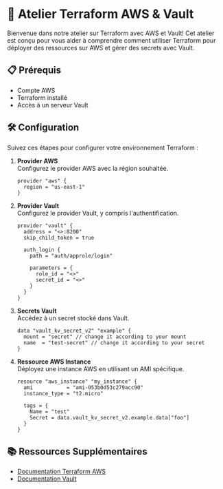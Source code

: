 # 🚀 Atelier Terraform AWS & Vault

Bienvenue dans notre atelier sur Terraform avec AWS et Vault! Cet atelier est conçu pour vous aider à comprendre comment utiliser Terraform pour déployer des ressources sur AWS et gérer des secrets avec Vault.

## 📋 Prérequis

- Compte AWS
- Terraform installé
- Accès à un serveur Vault

## 🛠 Configuration

Suivez ces étapes pour configurer votre environnement Terraform :

1. **Provider AWS**  
   Configurez le provider AWS avec la région souhaitée.

    ```hcl
    provider "aws" {
      region = "us-east-1"
    }
    ```

2. **Provider Vault**  
   Configurez le provider Vault, y compris l'authentification.

    ```hcl
    provider "vault" {
      address = "<>:8200"
      skip_child_token = true

      auth_login {
        path = "auth/approle/login"

        parameters = {
          role_id = "<>"
          secret_id = "<>"
        }
      }
    }
    ```

3. **Secrets Vault**  
   Accédez à un secret stocké dans Vault.

    ```hcl
    data "vault_kv_secret_v2" "example" {
      mount = "secret" // change it according to your mount
      name  = "test-secret" // change it according to your secret
    }
    ```

4. **Ressource AWS Instance**  
   Déployez une instance AWS en utilisant un AMI spécifique.

    ```hcl
    resource "aws_instance" "my_instance" {
      ami           = "ami-053b0d53c279acc90"
      instance_type = "t2.micro"

      tags = {
        Name = "test"
        Secret = data.vault_kv_secret_v2.example.data["foo"]
      }
    }
    ```

## 📚 Ressources Supplémentaires

- [Documentation Terraform AWS](https://www.terraform.io/docs/providers/aws/index.html)
- [Documentation Vault](https://www.vaultproject.io/docs)

 
